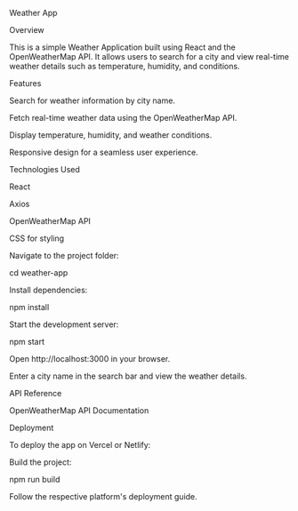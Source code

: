 Weather App

Overview

This is a simple Weather Application built using React and the OpenWeatherMap API. It allows users to search for a city and view real-time weather details such as temperature, humidity, and conditions.

Features

Search for weather information by city name.

Fetch real-time weather data using the OpenWeatherMap API.

Display temperature, humidity, and weather conditions.

Responsive design for a seamless user experience.

Technologies Used

React

Axios

OpenWeatherMap API

CSS for styling



Navigate to the project folder:

cd weather-app

Install dependencies:

npm install


Start the development server:

npm start

Open http://localhost:3000 in your browser.

Enter a city name in the search bar and view the weather details.

API Reference

OpenWeatherMap API Documentation

Deployment

To deploy the app on Vercel or Netlify:

Build the project:

npm run build

Follow the respective platform's deployment guide.

